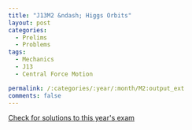 ```yaml
---
title: "J13M2 &ndash; Higgs Orbits"
layout: post
categories:
  - Prelims
  - Problems
tags:
  - Mechanics
  - J13
  - Central Force Motion

permalink: /:categories/:year/:month/M2:output_ext
comments: false
---
```

<object data="2013J2M.pdf" type="application/pdf" width="100%" height="500"></object>
<div class="message"><a href='https://princetonprelim.com/prelim/30/'>Check for solutions to this year's exam</a></div>